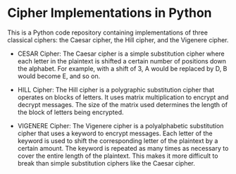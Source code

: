 # Cipher Implementations in Python

This is a Python code repository containing implementations of three classical ciphers: the Caesar cipher, the Hill cipher, and the Vigenere cipher.

* CESAR Cipher: The Caesar cipher is a simple substitution cipher where each letter in the plaintext is shifted a certain number of positions down the alphabet. For example, with a shift of 3, A would be replaced by D, B would become E, and so on.

* HILL Cipher: The Hill cipher is a polygraphic substitution cipher that operates on blocks of letters. It uses matrix multiplication to encrypt and decrypt messages. The size of the matrix used determines the length of the block of letters being encrypted.

* VIGENERE Cipher: The Vigenere cipher is a polyalphabetic substitution cipher that uses a keyword to encrypt messages. Each letter of the keyword is used to shift the corresponding letter of the plaintext by a certain amount. The keyword is repeated as many times as necessary to cover the entire length of the plaintext. This makes it more difficult to break than simple substitution ciphers like the Caesar cipher.
